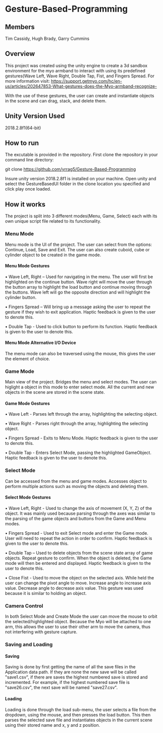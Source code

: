 # Gesture-Based-Programming

## Members
Tim Cassidy, Hugh Brady, Garry Cummins

## Overview

This project was created using the unity engine to create a 3d sandbox environment for the myo armband to interact with using its predefined gestures(Wave Left, Wave Right, Double Tap, Fist, and Fingers Spread. For more information visit: 
https://support.getmyo.com/hc/en-us/articles/202647853-What-gestures-does-the-Myo-armband-recognize-

With the use of these gestures, the user can create and instantiate objects in the scene and can drag, stack, and delete them. 

## Unity Version Used

2018.2.8f1(64-bit)

## How to run

The excutable is provided in the repository. First clone the repository in your command line directory:

git clone https://github.com/yrrag5/Gesture-Based-Programming 

Insure unity version 2018.2.8f1 is installed on your machine. Open unity and select the GestureBasedUI folder in the clone location you specified and click play once loaded.

## How it works 

The project is split into 3 different modes(Menu, Game, Select) each with its own unique script file related to its functionality.

### Menu Mode

Menu mode is the UI of the project. The user can select from the options: Continue, Load, Save and Exit. The user can also create
cuboid, cube or cylinder object to be created in the game mode. 


#### Menu Mode Gestures

•	Wave Left, Right – Used for navigating in the menu. The user will first be highlighted on the continue button. Wave right will move the user through the button array to highlight the load button and continue moving through the buttons. Wave left will go the opposite direction and will highlight the cylinder button.

•	Fingers Spread – Will bring up a message asking the user to repeat the gesture if they wish to exit application. Haptic feedback is given to the user to denote this.

•	Double Tap - Used to click button to perform its function. Haptic feedback is given to the user to denote this.

#### Menu Mode Alternative I/O Device

The menu mode can also be traversed using the mouse, this gives the user the element of choice.

### Game Mode

Main view of the project. Bridges the menu and select modes. The user can higlight a object in this mode to enter select mode. All the current and new objects in the scene are stored in the scene state.

#### Game Mode Gestures

•	Wave Left - Parses left through the array, highlighting the selecting object.

•	Wave Right - Parses right through the array, highlighting the selecting object.

•	Fingers Spread - Exits to Menu Mode. Haptic feedback is given to the user to denote this.

•	Double Tap - Enters Select Mode, passing the highlighted GameObject. Haptic feedback is given to the user to denote this.


### Select Mode 

Can be accessed from the menu and game modes. Accesses object to perform multiple actions such as moving the objects and deleting them. 

#### Select Mode Gestures

•	Wave Left, Right - Used to change the axis of movement (X, Y, Z) of the object. It was mainly used because parsing through the axes was similar to the parsing of the game objects and buttons from the Game and Menu modes.

•	Fingers Spread - Used to exit Select mode and enter the Game mode. User will need to repeat the action in order to confirm. Haptic feedback is given to the user to denote this.

•	Double Tap – Used to delete objects from the scene state array of game objects. Repeat gesture to confirm. When the object is deleted, the Game mode will then be entered and displayed. Haptic feedback is given to the user to denote this.

•	Close Fist - Used to move the object on the selected axis. While held the user can change the pivot angle to move. Increase angle to increase axis value. Decrease angle to decrease axis value. This gesture was used because it is similar to holding an object.

### Camera Control

In both Select Mode and Create Mode the user can move the mouse to orbit the selected/highlighted object. Because the Myo will be attached to one arm, this allows the user to use their other arm to move the camera, thus not interfering with gesture capture.

### Saving and Loading

#### Saving 

Saving is done by first getting the name of all the save files in the Application data path. If they are none the new save will be called "save1.csv", if there are saves the highest numbered save is stored and incremented. For example, if the highest numbered save file is "save26.csv", the next save will be named "save27.csv".

#### Loading

Loading is done through the load sub-menu, the user selects a file from the dropdown, using the mouse, and then presses the load button. This then parses the selected save file and instantiates objects in the current scene using their stored name and x, y and z position. 